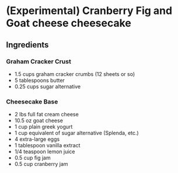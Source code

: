 # (Experimental) Cranberry Fig and Goat cheese cheesecake

## Ingredients

### Graham Cracker Crust
* 1.5 cups graham cracker crumbs (12 sheets or so)
* 5 tablespoons butter
* 0.25 cups sugar alternative

### Cheesecake Base
* 2 lbs full fat cream cheese
* 10.5 oz goat cheese
* 1 cup plain greek yogurt
* 1 cup equivalent of sugar alternative (Splenda, etc.)
* 4 extra-large eggs
* 1 tablespoon vanilla extract
* 1/4 teaspoon lemon juice
* 0.5 cup fig jam
* 0.5 cup cranberry jam